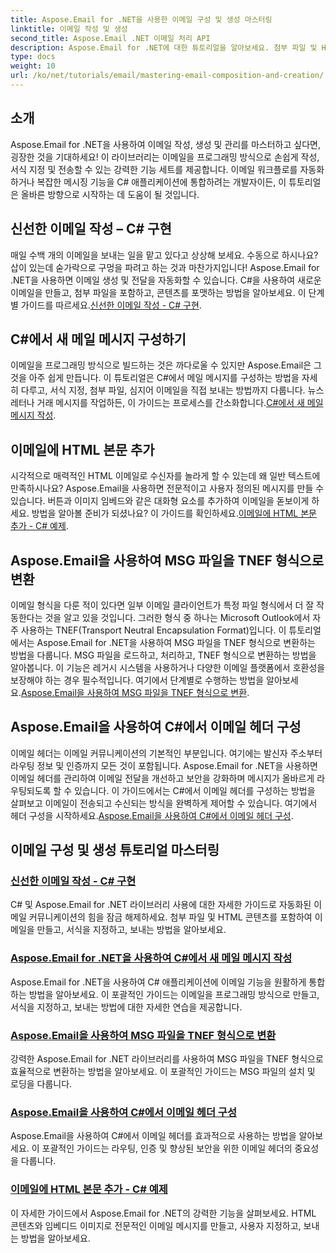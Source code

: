 ```yaml
---
title: Aspose.Email for .NET을 사용한 이메일 구성 및 생성 마스터링
linktitle: 이메일 작성 및 생성
second_title: Aspose.Email .NET 이메일 처리 API
description: Aspose.Email for .NET에 대한 튜토리얼을 알아보세요. 첨부 파일 및 HTML 콘텐츠와 같은 고급 기능을 포함하여 이메일을 프로그래밍 방식으로 만들고, 포맷하고, 보내는 방법을 배우세요.
type: docs
weight: 10
url: /ko/net/tutorials/email/mastering-email-composition-and-creation/
---
```

## 소개

Aspose.Email for .NET을 사용하여 이메일 작성, 생성 및 관리를 마스터하고 싶다면, 굉장한 것을 기대하세요! 이 라이브러리는 이메일을 프로그래밍 방식으로 손쉽게 작성, 서식 지정 및 전송할 수 있는 강력한 기능 세트를 제공합니다. 이메일 워크플로를 자동화하거나 복잡한 메시징 기능을 C# 애플리케이션에 통합하려는 개발자이든, 이 튜토리얼은 올바른 방향으로 시작하는 데 도움이 될 것입니다.

## 신선한 이메일 작성 – C# 구현  

매일 수백 개의 이메일을 보내는 일을 맡고 있다고 상상해 보세요. 수동으로 하시나요? 삽이 있는데 숟가락으로 구멍을 파려고 하는 것과 마찬가지입니다! Aspose.Email for .NET을 사용하면 이메일 생성 및 전달을 자동화할 수 있습니다. C#을 사용하여 새로운 이메일을 만들고, 첨부 파일을 포함하고, 콘텐츠를 포맷하는 방법을 알아보세요. 이 단계별 가이드를 따르세요.[신선한 이메일 작성 - C# 구현](./craft-a-fresh-email-csharp-implementation/).


## C#에서 새 메일 메시지 구성하기  

 이메일을 프로그래밍 방식으로 빌드하는 것은 까다로울 수 있지만 Aspose.Email은 그것을 아주 쉽게 만듭니다. 이 튜토리얼은 C#에서 메일 메시지를 구성하는 방법을 자세히 다루고, 서식 지정, 첨부 파일, 심지어 이메일을 직접 보내는 방법까지 다룹니다. 뉴스레터나 거래 메시지를 작업하든, 이 가이드는 프로세스를 간소화합니다.[C#에서 새 메일 메시지 작성](./construct-a-new-mail-message-in-csharp/).

## 이메일에 HTML 본문 추가  

시각적으로 매력적인 HTML 이메일로 수신자를 놀라게 할 수 있는데 왜 일반 텍스트에 만족하시나요? Aspose.Email을 사용하면 전문적이고 사용자 정의된 메시지를 만들 수 있습니다. 버튼과 이미지 임베드와 같은 대화형 요소를 추가하여 이메일을 돋보이게 하세요. 방법을 알아볼 준비가 되셨나요? 이 가이드를 확인하세요.[이메일에 HTML 본문 추가 - C# 예제](./add-html-body-to-emails-csharp-example/).

## Aspose.Email을 사용하여 MSG 파일을 TNEF 형식으로 변환  

 이메일 형식을 다룬 적이 있다면 일부 이메일 클라이언트가 특정 파일 형식에서 더 잘 작동한다는 것을 알고 있을 것입니다. 그러한 형식 중 하나는 Microsoft Outlook에서 자주 사용하는 TNEF(Transport Neutral Encapsulation Format)입니다. 이 튜토리얼에서는 Aspose.Email for .NET을 사용하여 MSG 파일을 TNEF 형식으로 변환하는 방법을 다룹니다. MSG 파일을 로드하고, 처리하고, TNEF 형식으로 변환하는 방법을 알아봅니다. 이 기능은 레거시 시스템을 사용하거나 다양한 이메일 플랫폼에서 호환성을 보장해야 하는 경우 필수적입니다. 여기에서 단계별로 수행하는 방법을 알아보세요.[Aspose.Email을 사용하여 MSG 파일을 TNEF 형식으로 변환](./converting-msg-files-to-tnef-format/).

## Aspose.Email을 사용하여 C#에서 이메일 헤더 구성  

 이메일 헤더는 이메일 커뮤니케이션의 기본적인 부분입니다. 여기에는 발신자 주소부터 라우팅 정보 및 인증까지 모든 것이 포함됩니다. Aspose.Email for .NET을 사용하면 이메일 헤더를 관리하여 이메일 전달을 개선하고 보안을 강화하며 메시지가 올바르게 라우팅되도록 할 수 있습니다. 이 가이드에서는 C#에서 이메일 헤더를 구성하는 방법을 살펴보고 이메일이 전송되고 수신되는 방식을 완벽하게 제어할 수 있습니다. 여기에서 헤더 구성을 시작하세요.[Aspose.Email을 사용하여 C#에서 이메일 헤더 구성](./configure-email-headers-in-csharp/).

## 이메일 구성 및 생성 튜토리얼 마스터링
### [신선한 이메일 작성 - C# 구현](./craft-a-fresh-email-csharp-implementation/)
C# 및 Aspose.Email for .NET 라이브러리 사용에 대한 자세한 가이드로 자동화된 이메일 커뮤니케이션의 힘을 잠금 해제하세요. 첨부 파일 및 HTML 콘텐츠를 포함하여 이메일을 만들고, 서식을 지정하고, 보내는 방법을 알아보세요.
### [Aspose.Email for .NET을 사용하여 C#에서 새 메일 메시지 작성](./construct-a-new-mail-message-in-csharp/)
Aspose.Email for .NET을 사용하여 C# 애플리케이션에 이메일 기능을 원활하게 통합하는 방법을 알아보세요. 이 포괄적인 가이드는 이메일을 프로그래밍 방식으로 만들고, 서식을 지정하고, 보내는 방법에 대한 자세한 연습을 제공합니다.
### [Aspose.Email을 사용하여 MSG 파일을 TNEF 형식으로 변환](./converting-msg-files-to-tnef-format/)
강력한 Aspose.Email for .NET 라이브러리를 사용하여 MSG 파일을 TNEF 형식으로 효율적으로 변환하는 방법을 알아보세요. 이 포괄적인 가이드는 MSG 파일의 설치 및 로딩을 다룹니다. 
### [Aspose.Email을 사용하여 C#에서 이메일 헤더 구성](./configure-email-headers-in-csharp/)
Aspose.Email을 사용하여 C#에서 이메일 헤더를 효과적으로 사용하는 방법을 알아보세요. 이 포괄적인 가이드는 라우팅, 인증 및 향상된 보안을 위한 이메일 헤더의 중요성을 다룹니다.
### [이메일에 HTML 본문 추가 - C# 예제](./add-html-body-to-emails-csharp-example/)
이 자세한 가이드에서 Aspose.Email for .NET의 강력한 기능을 살펴보세요. HTML 콘텐츠와 임베디드 이미지로 전문적인 이메일 메시지를 만들고, 사용자 지정하고, 보내는 방법을 알아보세요.
